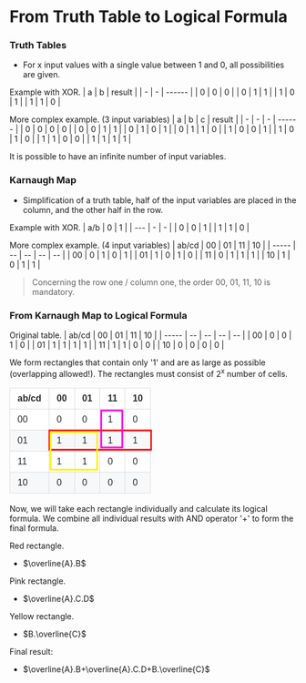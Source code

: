 # From Truth Table to Logical Formula

### Truth Tables

- For x input values with a single value between 1 and 0, all possibilities are given.

Example with XOR.
| a | b | result |
| - | - | ------ |
| 0 | 0 |   0    |
| 0 | 1 |   1    |
| 1 | 0 |   1    |
| 1 | 1 |   0    |

More complex example. (3 input variables)
| a | b | c | result |
| - | - | - | ------ |
| 0 | 0 | 0 |   0    |
| 0 | 0 | 1 |   1    |
| 0 | 1 | 0 |   1    |
| 0 | 1 | 1 |   0    |
| 1 | 0 | 0 |   1    |
| 1 | 0 | 1 |   0    |
| 1 | 1 | 0 |   0    |
| 1 | 1 | 1 |   1    |

It is possible to have an infinite number of input variables.

### Karnaugh Map

- Simplification of a truth table, half of the input variables are placed in the column, and the other half in the row.

Example with XOR.
| a/b | 0 | 1 |
| --- | - | - |
|  0  | 0 | 1 |
|  1  | 1 | 0 |

More complex example. (4 input variables)
| ab/cd | 00 | 01 | 11 | 10 |
| ----- | -- | -- | -- | -- |
|  00   |  0 |  1 |  0 |  1 |
|  01   |  1 |  0 |  1 |  0 |
|  11   |  0 |  1 |  1 |  1 |
|  10   |  1 |  0 |  1 |  1 |

> Concerning the row one / column one, the order 00, 01, 11, 10 is mandatory.

### From Karnaugh Map to Logical Formula

Original table.
| ab/cd | 00 | 01 | 11 | 10 |
| ----- | -- | -- | -- | -- |
|  00   |  0 |  0 |  1 |  0 |
|  01   |  1 |  1 |  1 |  1 |
|  11   |  1 |  1 |  0 |  0 |
|  10   |  0 |  0 |  0 |  0 |

We form rectangles that contain only '1' and are as large as possible (overlapping allowed!). The rectangles must consist of 2<sup>x</sup> number of cells.

![1699020485039](image/table-to-formula/1699020485039.png)

Now, we will take each rectangle individually and calculate its logical formula. We combine all individual results with AND operator '+' to form the final formula.

Red rectangle.
- $\overline{A}.B$

Pink rectangle.
- $\overline{A}.C.D$

Yellow rectangle.
- $B.\overline{C}$

Final result:
- $\overline{A}.B+\overline{A}.C.D+B.\overline{C}$